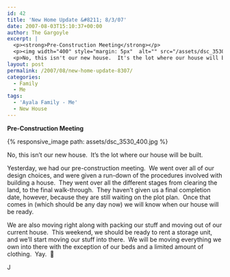 ```yaml
---
id: 42
title: 'New Home Update &#8211; 8/3/07'
date: 2007-08-03T15:10:37+00:00
author: The Gargoyle
excerpt: |
  <p><strong>Pre-Construction Meeting</strong></p>
  <p><img width="400" style="margin: 5px"  alt="" src="/assets/dsc_3530_400.jpg" /></p>
  <p>No, this isn't our new house.  It's the lot where our house will be built. </p>
layout: post
permalink: /2007/08/new-home-update-8307/
categories:
  - Family
  - Me
tags:
  - 'Ayala Family - Me'
  - New House
---
```

**Pre-Construction Meeting**

{% responsive_image path: assets/dsc_3530_400.jpg %}

No, this isn&#8217;t our new house.  It&#8217;s the lot where our house will be built.

Yesterday, we had our pre-construction meeting.  We went over all of our design choices, and were given a run-down of the procedures involved with building a house.  They went over all the different stages from clearing the land, to the final walk-through.  They haven&#8217;t given us a final completion date, however, because they are still waiting on the plot plan.  Once that comes in (which should be any day now) we will know when our house will be ready.

We are also moving right along with packing our stuff and moving out of our current house.  This weekend, we should be ready to rent a storage unit, and we&#8217;ll start moving our stuff into there.  We will be moving everything we own into there with the exception of our beds and a limited amount of clothing.  Yay.  🙂

J
